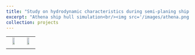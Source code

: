 ```yaml
---
title: "Study on hydrodynamic characteristics during semi-planing ship hull maneuvering"
excerpt: "Athena ship hull simulation<br/><img src='/images/athena.png'>"
collection: projects
---
```

<table>
 <tr align="center">
    <td width="45%"><img src="https://github.com/user-attachments/assets/d3cc452c-4e68-4257-88bd-dfd4ef12bd9b" width="49%" height="49%"></td>
    <td width="45%"><img src="https://github.com/user-attachments/assets/862d0e8a-b780-4d71-bfc6-55d275d7303c" width="49%" height="49%"></td>
 </tr>
 <tr align="center">
   <td 280 M grids> </td>
   <td Free surface> </td>   
 </tr>
</table>




   

